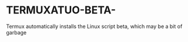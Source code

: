 # TERMUXATUO-BETA-
Termux automatically installs the Linux script beta, which may be a bit of garbage
